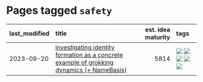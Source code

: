 # Pages tagged `safety`

|last_modified|title|est. idea maturity|tags
|:---|:---|---:|:---|
|2023-09-20|[investigating identity formation as a concrete example of grokking dynamics (+ NameBasis)](../identity_grokking_dynamics.md)|5814|[![](https://img.shields.io/badge/tag-alignment-869bd0)](../tags/alignment.md) [![](https://img.shields.io/badge/tag-experimental-aa21fc)](../tags/experimental.md) [![](https://img.shields.io/badge/tag-interpretability-1743a)](../tags/interpretability.md) [![](https://img.shields.io/badge/tag-publication-c4c41f)](../tags/publication.md) [![](https://img.shields.io/badge/tag-safety-c92725)](../tags/safety.md)|